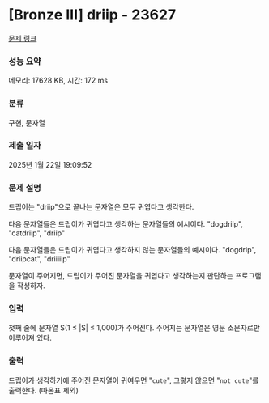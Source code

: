 # [Bronze III] driip - 23627 

[문제 링크](https://www.acmicpc.net/problem/23627) 

### 성능 요약

메모리: 17628 KB, 시간: 172 ms

### 분류

구현, 문자열

### 제출 일자

2025년 1월 22일 19:09:52

### 문제 설명

<p>드립이는 "driip"으로 끝나는 문자열은 모두 귀엽다고 생각한다.</p>

<p>다음 문자열들은 드립이가 귀엽다고 생각하는 문자열들의 예시이다. "dogdriip", "catdriip", "driip"</p>

<p>다음 문자열들은 드립이가 귀엽다고 생각하지 않는 문자열들의 예시이다. "dogdrip", "driipcat", "driiiiip"</p>

<p>문자열이 주어지면, 드립이가 주어진 문자열을 귀엽다고 생각하는지 판단하는 프로그램을 작성하자.</p>

### 입력 

 <p>첫째 줄에 문자열 S(1 ≤ |S| ≤ 1,000)가 주어진다. 주어지는 문자열은 영문 소문자로만 이루어져 있다.</p>

### 출력 

 <p>드립이가 생각하기에 주어진 문자열이 귀여우면 "<code>cute</code>", 그렇지 않으면 "<code>not cute</code>"를 출력한다. (따옴표 제외)</p>

